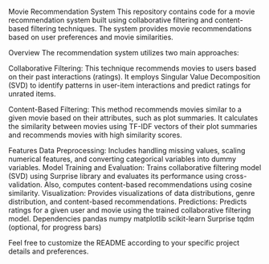 Movie Recommendation System
This repository contains code for a movie recommendation system built using collaborative filtering and content-based filtering techniques. The system provides movie recommendations based on user preferences and movie similarities.

Overview
The recommendation system utilizes two main approaches:

Collaborative Filtering: This technique recommends movies to users based on their past interactions (ratings). It employs Singular Value Decomposition (SVD) to identify patterns in user-item interactions and predict ratings for unrated items.

Content-Based Filtering: This method recommends movies similar to a given movie based on their attributes, such as plot summaries. It calculates the similarity between movies using TF-IDF vectors of their plot summaries and recommends movies with high similarity scores.

Features
Data Preprocessing: Includes handling missing values, scaling numerical features, and converting categorical variables into dummy variables.
Model Training and Evaluation: Trains collaborative filtering model (SVD) using Surprise library and evaluates its performance using cross-validation. Also, computes content-based recommendations using cosine similarity.
Visualization: Provides visualizations of data distributions, genre distribution, and content-based recommendations.
Predictions: Predicts ratings for a given user and movie using the trained collaborative filtering model.
Dependencies
pandas
numpy
matplotlib
scikit-learn
Surprise
tqdm (optional, for progress bars)

Feel free to customize the README according to your specific project details and preferences.
